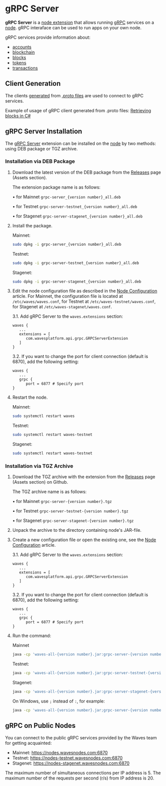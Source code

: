 # gRPC Server

**gRPC Server** is a [node extension](/en/waves-node/extensions/) that allows running [gRPC](https://en.wikipedia.org/wiki/GRPC) services on a [node](/en/blockchain/node/). gRPC interaface can be used to run apps on your own node.

gRPC services provide information about:

* [accounts](/en/blockchain/account/)
* [blockchain](/en/blockchain/blockchain/)
* [blocks](/en/blockchain/block/)
* [tokens](/en/blockchain/token/)
* [transactions](/en/blockchain/transaction/)

## Client Generation

The clients [generated](https://grpc.io/docs/tutorials/) from [.proto files](https://github.com/wavesplatform/protobuf-schemas) are used to connect to gRPC services.

Example of usage of gRPC client generated from .proto files: [Retrieving blocks in C#](https://github.com/wavesplatform/WavesCS/blob/master/WavesCSTests/ProtobufTest.cs)

## gRPC Server Installation

The [gRPC Server](/en/waves-node/extensions/grpc-server/) extension can be installed on the [node](/en/blockchain/node/) by two methods: using DEB package or TGZ archive.

### Installation via DEB Package

1. Download the latest version of the DEB package from the [Releases](https://github.com/wavesplatform/Waves/releases) page (Assets section).

   The extension package name is as follows:

   • for Mainnet `grpc-server_{version number}_all.deb`

   • for Testnet `grpc-server-testnet_{version number}_all.deb`

   • for Stagenet `grpc-server-stagenet_{version number}_all.deb`

2. Install the package.

   Mainnet:

   ```bash
   sudo dpkg -i grpc-server_{version number}_all.deb
   ```

   Testnet:

   ```bash
   sudo dpkg -i grpc-server-testnet_{version number}_all.deb
   ```

   Stagenet:

   ```bash
   sudo dpkg -i grpc-server-stagenet_{version number}_all.deb
   ```

3. Edit the node configuration file as described in the [Node Configuration](/en/waves-node/node-configuration) article. For Mainnet, the configuration file is located at `/etc/waves/waves.conf`, for Testnet at `/etc/waves-testnet/waves.conf`, for Stagenet at `/etc/waves-stagenet/waves.conf`.

   3.1. Add gRPC Server to the `waves.extensions` section:

   ```
   waves {
      ...
      extensions = [
         com.wavesplatform.api.grpc.GRPCServerExtension
      ]
   }
   ```

   3.2. If you want to change the port for client connection (default is 6870), add the following setting:

   ```
   waves {
      ...
      grpc {
         port = 6877 # Specify port
   }
   ```

4. Restart the node.

   Mainnet:

   ```bash
   sudo systemctl restart waves
   ```

   Testnet:

   ```bash
   sudo systemctl restart waves-testnet
   ```

   Stagenet:

   ```bash
   sudo systemctl restart waves-testnet
   ```

### Installation via TGZ Archive

1. Download the TGZ archive with the extension from the [Releases](https://github.com/wavesplatform/Waves/releases) page (Assets section) on Github.

   The TGZ archive name is as follows:

   • for Mainnet `grpc-server-{version number}.tgz`

   • for Testnet `grpc-server-testnet-{version number}.tgz`

   • for Stagenet `grpc-server-stagenet-{version number}.tgz`

2. Unpack the archive to the directory containing node's JAR-file.

3. Create a new configuration file or open the existing one, see the [Node Configuration](/en/waves-node/node-configuration) article.
   
   3.1. Add gRPC Server to the `waves.extensions` section:

   ```
   waves {
      ...
      extensions = [
         com.wavesplatform.api.grpc.GRPCServerExtension
      ]
   }
   ```

   3.2. If you want to change the port for client connection (default is 6870), add the following setting:

   ```
   waves {
      ...
      grpc {
         port = 6877 # Specify port
   }
   ```


4. Run the command:

   Mainnet

   ```bash
   java -cp 'waves-all-{version number}.jar:grpc-server-{version number}/lib/*' com.wavesplatform.Application {configuration file name}.conf
   ```

   Testnet:

   ```bash
   java -cp 'waves-all-{version number}.jar:grpc-server-testnet-{version number}/lib/*' com.wavesplatform.Application {configuration file name}.conf
   ```

   Stagenet:

   ```bash
   java -cp 'waves-all-{version number}.jar:grpc-server-stagenet-{version number}/lib/*' com.wavesplatform.Application {configuration file name}.conf
   ```

   On Windows, use `;` instead of `:`, for example:

   ```bash
   java -cp 'waves-all-{version number}.jar;grpc-server-{version number}/lib/*' com.wavesplatform.Application {configuration file name}.conf
   ```

## gRPC on Public Nodes

You can connect to the public gRPC services provided by the Waves team for getting acquainted:

* Mainnet: https://nodes.wavesnodes.com:6870
* Testnet: https://nodes-testnet.wavesnodes.com:6870
* Stagenet: https://nodes-stagenet.wavesnodes.com:6870

The maximum number of simultaneous connections per IP address is 5. The maximum number of the requests per second (r/s) from IP address is 20.
